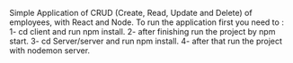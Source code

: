 Simple Application of CRUD (Create, Read, Update and Delete) of employees, with React and Node.
To run the application first you need to :
1- cd client and run npm install.
2- after finishing run the project by npm start.
3- cd Server/server and run npm install.
4- after that run the project with nodemon server.
